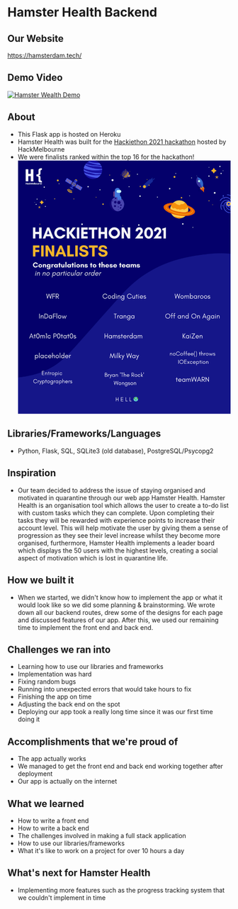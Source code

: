 # Hamster Health Backend 
## Our Website
https://hamsterdam.tech/

## Demo Video
[![Hamster Wealth Demo](https://img.youtube.com/vi/tPwBvI1yCMg/0.jpg)](https://www.youtube.com/watch?v=tPwBvI1yCMg)

## About
- This Flask app is hosted on Heroku
- Hamster Health was built for the [Hackiethon 2021 hackathon](https://hackiethon.hackmelb.org/) hosted by HackMelbourne
- We were finalists ranked within the top 16 for the hackathon!
![Finalists](https://raw.githubusercontent.com/Team-Hamsterdam/hackiethon-frontend/main/hackiethon_finalists.png)

## Libraries/Frameworks/Languages
- Python, Flask, SQL, SQLite3 (old database), PostgreSQL/Psycopg2

## Inspiration
- Our team decided to address the issue of staying organised and motivated in quarantine through our web app Hamster Health. Hamster Health is an organisation tool which allows the user to create a to-do list with custom tasks which they can complete. Upon completing their tasks they will be rewarded with experience points to increase their account level. This will help motivate the user by giving them a sense of progression as they see their level increase whilst they become more organised, furthermore, Hamster Health implements a leader board which displays the 50 users with the highest levels, creating a social aspect of motivation which is lost in quarantine life.

## How we built it
- When we started, we didn't know how to implement the app or what it would look like so we did some planning & brainstorming. We wrote down all our backend routes, drew some of the designs for each page and discussed features of our app. After this, we used our remaining time to implement the front end and back end.

## Challenges we ran into
- Learning how to use our libraries and frameworks
- Implementation was hard
- Fixing random bugs 
- Running into unexpected errors that would take hours to fix
- Finishing the app on time
- Adjusting the back end on the spot
- Deploying our app took a really long time since it was our first time doing it

## Accomplishments that we're proud of
- The app actually works
- We managed to get the front end and back end working together after deployment
- Our app is actually on the internet

## What we learned
- How to write a front end
- How to write a back end
- The challenges involved in making a full stack application
- How to use our libraries/frameworks
- What it's like to work on a project for over 10 hours a day

## What's next for Hamster Health
- Implementing more features such as the progress tracking system that we couldn't implement in time

